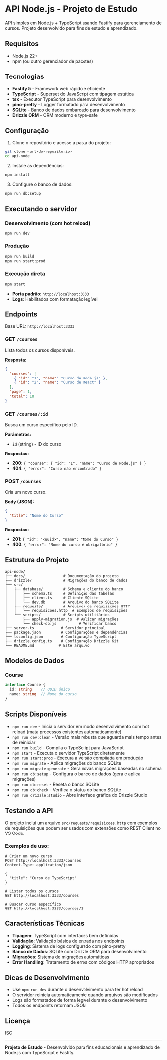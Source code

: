 # API Node.js - Projeto de Estudo

API simples em Node.js + TypeScript usando Fastify para gerenciamento de cursos. Projeto desenvolvido para fins de estudo e aprendizado.

## Requisitos
- Node.js 22+
- npm (ou outro gerenciador de pacotes)

## Tecnologias
- **Fastify 5** - Framework web rápido e eficiente
- **TypeScript** - Superset do JavaScript com tipagem estática
- **tsx** - Executor TypeScript para desenvolvimento
- **pino-pretty** - Logger formatado para desenvolvimento
- **SQLite** - Banco de dados embarcado para desenvolvimento
- **Drizzle ORM** - ORM moderno e type-safe

## Configuração
1. Clone o repositório e acesse a pasta do projeto:
```bash
git clone <url-do-repositorio>
cd api-node
```

2. Instale as dependências:
```bash
npm install
```

3. Configure o banco de dados:
```bash
npm run db:setup
```

## Executando o servidor

### Desenvolvimento (com hot reload)
```bash
npm run dev
```

### Produção
```bash
npm run build
npm run start:prod
```

### Execução direta
```bash
npm start
```

- **Porta padrão**: `http://localhost:3333`
- **Logs**: Habilitados com formatação legível

## Endpoints
Base URL: `http://localhost:3333`

### GET `/courses`
Lista todos os cursos disponíveis.

**Resposta:**
```json
{
  "courses": [
    { "id": "1", "name": "Curso de Node.js" },
    { "id": "2", "name": "Curso de React" }
  ],
  "page": 1,
  "total": 10
}
```

### GET `/courses/:id`
Busca um curso específico pelo ID.

**Parâmetros:**
- `id` (string) - ID do curso

**Respostas:**
- **200**: `{ "course": { "id": "1", "name": "Curso de Node.js" } }`
- **404**: `{ "error": "Curso não encontrado" }`

### POST `/courses`
Cria um novo curso.

**Body (JSON):**
```json
{
  "title": "Nome do Curso"
}
```

**Respostas:**
- **201**: `{ "id": "<uuid>", "name": "Nome do Curso" }`
- **400**: `{ "error": "Nome do curso é obrigatório" }`

## Estrutura do Projeto
```
api-node/
├── docs/                 # Documentação do projeto
├── drizzle/              # Migrações do banco de dados
├── src/
│   ├── database/         # Schema e cliente do banco
│   │   ├── schema.ts     # Definição das tabelas
│   │   ├── client.ts     # Cliente SQLite
│   │   └── dev.db        # Arquivo do banco SQLite
│   ├── requests/         # Arquivos de requisições HTTP
│   │   └── requisicoes.http  # Exemplos de requisições
│   └── scripts/          # Scripts utilitários
│       ├── apply-migration.js  # Aplicar migrações
│       └── check-db.js          # Verificar banco
├── server.ts            # Servidor principal
├── package.json         # Configurações e dependências
├── tsconfig.json        # Configuração TypeScript
├── drizzle.config.ts    # Configuração Drizzle Kit
└── README.md           # Este arquivo
```

## Modelos de Dados
### Course
```typescript
interface Course {
  id: string    // UUID único
  name: string  // Nome do curso
}
```

## Scripts Disponíveis
- `npm run dev` - Inicia o servidor em modo desenvolvimento com hot reload (mata processos existentes automaticamente)
- `npm run dev:clean` - Versão mais robusta que aguarda mais tempo antes de reiniciar
- `npm run build` - Compila o TypeScript para JavaScript
- `npm start` - Executa o servidor TypeScript diretamente
- `npm run start:prod` - Executa a versão compilada em produção
- `npm run migrate` - Aplica migrações do banco SQLite
- `npm run migrate:generate` - Gera novas migrações baseadas no schema
- `npm run db:setup` - Configura o banco de dados (gera e aplica migrações)
- `npm run db:reset` - Reseta o banco SQLite
- `npm run db:check` - Verifica o status do banco SQLite
- `npm run drizzle:studio` - Abre interface gráfica do Drizzle Studio

## Testando a API
O projeto inclui um arquivo `src/requests/requisicoes.http` com exemplos de requisições que podem ser usados com extensões como REST Client no VS Code.

### Exemplos de uso:
```http
# Criar um novo curso
POST http://localhost:3333/courses
Content-Type: application/json

{
  "title": "Curso de TypeScript"
}

# Listar todos os cursos
GET http://localhost:3333/courses

# Buscar curso específico
GET http://localhost:3333/courses/1
```

## Características Técnicas
- **Tipagem**: TypeScript com interfaces bem definidas
- **Validação**: Validação básica de entrada nos endpoints
- **Logging**: Sistema de logs configurado com pino-pretty
- **Banco de Dados**: SQLite com Drizzle ORM para desenvolvimento
- **Migrações**: Sistema de migrações automáticas
- **Error Handling**: Tratamento de erros com códigos HTTP apropriados

## Dicas de Desenvolvimento
- Use `npm run dev` durante o desenvolvimento para ter hot reload
- O servidor reinicia automaticamente quando arquivos são modificados
- Logs são formatados de forma legível durante o desenvolvimento
- Todos os endpoints retornam JSON

## Licença
ISC

---

**Projeto de Estudo** - Desenvolvido para fins educacionais e aprendizado de Node.js com TypeScript e Fastify.
